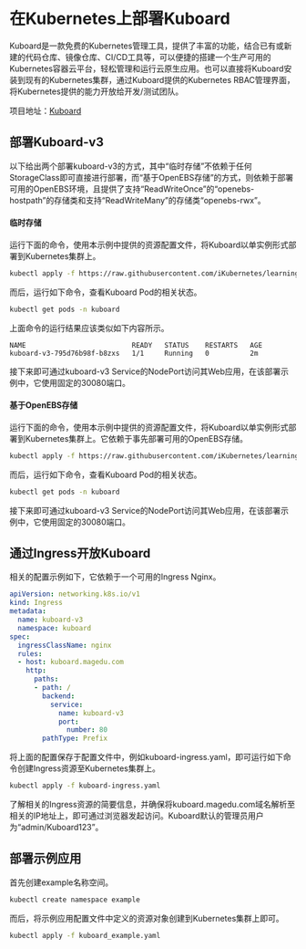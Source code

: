 # 在Kubernetes上部署Kuboard

Kuboard是一款免费的Kubernetes管理工具，提供了丰富的功能，结合已有或新建的代码仓库、镜像仓库、CI/CD工具等，可以便捷的搭建一个生产可用的Kubernetes容器云平台，轻松管理和运行云原生应用。也可以直接将Kuboard安装到现有的Kubernetes集群，通过Kuboard提供的Kubernetes RBAC管理界面，将Kubernetes提供的能力开放给开发/测试团队。

项目地址：[Kuboard](https://kuboard.cn)

## 部署Kuboard-v3

以下给出两个部署kuboard-v3的方式，其中“临时存储”不依赖于任何StorageClass即可直接进行部署，而“基于OpenEBS存储”的方式，则依赖于部署可用的OpenEBS环境，且提供了支持“ReadWriteOnce”的“openebs-hostpath”的存储类和支持“ReadWriteMany”的存储类“openebs-rwx”。

#### 临时存储

运行下面的命令，使用本示例中提供的资源配置文件，将Kuboard以单实例形式部署到Kubernetes集群上。

```bash
kubectl apply -f https://raw.githubusercontent.com/iKubernetes/learning-k8s/master/Kuboard/kuboard-ephemeral/kuboard-v3.yaml
```

而后，运行如下命令，查看Kuboard Pod的相关状态。

```bash
kubectl get pods -n kuboard
```

上面命令的运行结果应该类似如下内容所示。

```
NAME                          READY   STATUS    RESTARTS   AGE
kuboard-v3-795d76b98f-b8zxs   1/1     Running   0          2m
```

接下来即可通过kuboard-v3 Service的NodePort访问其Web应用，在该部署示例中，它使用固定的30080端口。

#### 基于OpenEBS存储

运行下面的命令，使用本示例中提供的资源配置文件，将Kuboard以单实例形式部署到Kubernetes集群上。它依赖于事先部署可用的OpenEBS存储。

```bash
kubectl apply -f https://raw.githubusercontent.com/iKubernetes/learning-k8s/master/Kuboard/kuboard-persistent/kuboard-v3.yaml
```

而后，运行如下命令，查看Kuboard Pod的相关状态。

```bash
kubectl get pods -n kuboard
```

接下来即可通过kuboard-v3 Service的NodePort访问其Web应用，在该部署示例中，它使用固定的30080端口。

## 通过Ingress开放Kuboard

相关的配置示例如下，它依赖于一个可用的Ingress Nginx。

```yaml
apiVersion: networking.k8s.io/v1
kind: Ingress
metadata:
  name: kuboard-v3
  namespace: kuboard
spec:
  ingressClassName: nginx
  rules:
  - host: kuboard.magedu.com
    http:
      paths:
      - path: /
        backend:
          service:
            name: kuboard-v3
            port:
              number: 80
        pathType: Prefix
```

将上面的配置保存于配置文件中，例如kuboard-ingress.yaml，即可运行如下命令创建Ingress资源至Kubernetes集群上。

```bash
kubectl apply -f kuboard-ingress.yaml
```

了解相关的Ingress资源的简要信息，并确保将kuboard.magedu.com域名解析至相关的IP地址上，即可通过浏览器发起访问。Kuboard默认的管理员用户为“admin/Kuboard123”。

## 部署示例应用

首先创建example名称空间。

```bash
kubectl create namespace example
```

而后，将示例应用配置文件中定义的资源对象创建到Kubernetes集群上即可。

```bash
kubectl apply -f kuboard_example.yaml
```

